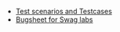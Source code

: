 - [Test scenarios and Testcases](https://docs.google.com/spreadsheets/d/1405EhxO8uqAl2c3EFOKyIrS2Cp8gGF_z7b16-x7E6PU/edit?usp=drive_link)
- [Bugsheet for Swag labs](https://docs.google.com/spreadsheets/d/1B3U4XjRidRlBg9U5ad2LeMKg1ALPn2zWutIUuIpTmSY/edit?usp=drive_link)
